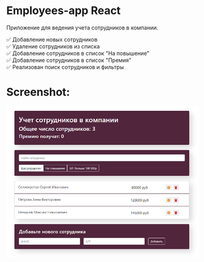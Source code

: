 # Employees-app React  
Приложение для ведения учета сотрудников в компании.  

:white_check_mark: Добавление новых сотрудников  
:white_check_mark: Удаление сотрудников из списка  
:white_check_mark: Добавление сотрудников в список "На повышение"  
:white_check_mark: Добавление сотрудников в список "Премия"  
:white_check_mark: Реализован поиск сотрудников и фильтры  
  
# Screenshot:        
![alt text](img1.png "Screenshot")       

 
